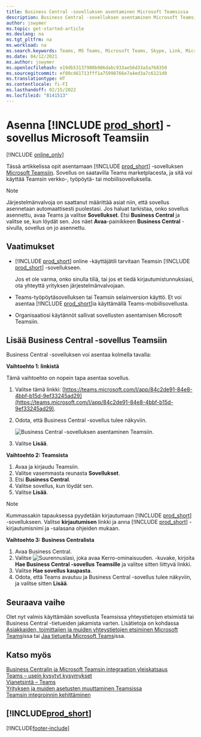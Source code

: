```yaml
---
title: Business Central -sovelluksen asentaminen Microsoft Teamsissa
description: Business Central -sovelluksen asentaminen Microsoft Teamsiin.
author: jswymer
ms.topic: get-started-article
ms.devlang: na
ms.tgt_pltfrm: na
ms.workload: na
ms.search.keywords: Teams, MS Teams, Microsoft Teams, Skype, Link, Microsoft 365, collaborate, collaboration, teamwork
ms.date: 04/12/2021
ms.author: jswymer
ms.openlocfilehash: e19db53137980b986dabc933ae56d33a5a768350
ms.sourcegitcommit: ef80c461713fff1a75998766e7a4ed3a7c6121d0
ms.translationtype: HT
ms.contentlocale: fi-FI
ms.lasthandoff: 02/15/2022
ms.locfileid: "8141513"
---
```

# <a name="install-the-prod_short-app-for-microsoft-teams"></a>Asenna [!INCLUDE [prod_short](includes/prod_short.md)] -sovellus Microsoft Teamsiin

[!INCLUDE [online_only](includes/online_only.md)]

Tässä artikkelissa opit asentamaan [!INCLUDE [prod_short](includes/prod_short.md)] -sovelluksen [Microsoft Teamsiin](https://www.microsoft.com/microsoft-teams/). Sovellus on saatavilla Teams marketplacesta, ja sitä voi käyttää Teamsin verkko-, työpöytä- tai mobiilisovelluksella.

> [!NOTE]
> Järjestelmänvalvoja on saattanut määrittää asiat niin, että sovellus asennetaan automaattisesti puolestasi. Jos haluat tarkistaa, onko sovellus asennettu, avaa Teams ja valitse **Sovellukset**. Etsi **Business Central** ja valitse se, kun löydät sen. Jos näet **Avaa**-painikkeen **Business Central** -sivulla, sovellus on jo asennettu.  

## <a name="prerequisites"></a>Vaatimukset

- [!INCLUDE [prod_short](includes/prod_short.md)] online -käyttäjätili tarvitaan Teamsin [!INCLUDE [prod_short](includes/prod_short.md)] -sovellukseen.

    Jos et ole varma, onko sinulla tiliä, tai jos et tiedä kirjautumistunnuksiasi, ota yhteyttä yrityksen järjestelmänvalvojaan.

- Teams-työpöytäsovelluksen tai Teamsin selainversion käyttö. Et voi asentaa [!INCLUDE [prod_short](includes/prod_short.md)]ia käyttämällä Teams-mobiilisovellusta.

- Organisaatiosi käytännöt sallivat sovellusten asentamisen Microsoft Teamsiin.

## <a name="add-the-business-central-app-to-teams"></a>Lisää Business Central -sovellus Teamsiin

Business Central -sovelluksen voi asentaa kolmella tavalla:

**Vaihtoehto 1: linkistä**

Tämä vaihtoehto on nopein tapa asentaa sovellus.

1. Valitse tämä linkki: [https://teams.microsoft.com/l/app/84c2de91-84e8-4bbf-b15d-9ef33245ad29](https://teams.microsoft.com/l/app/84c2de91-84e8-4bbf-b15d-9ef33245ad29).

2. Odota, että Business Central -sovellus tulee näkyviin.

    ![Business Central -sovelluksen asentaminen Teamsiin.](media/teams-install-app.png)

3. Valitse **Lisää**.

**Vaihtoehto 2: Teamsista**

1. Avaa ja kirjaudu Teamsiin.
2. Valitse vasemmasta reunasta **Sovellukset**.
3. Etsi **Business Central**.
4. Valitse sovellus, kun löydät sen.
5. Valitse **Lisää**.

> [!NOTE]
> Kummassakin tapauksessa pyydetään kirjautumaan [!INCLUDE [prod_short](includes/prod_short.md)] -sovellukseen. Valitse **kirjautumisen** linkki ja anna [!INCLUDE [prod_short](includes/prod_short.md)] -kirjautumisnimi ja -salasana ohjeiden mukaan.

**Vaihtoehto 3: Business Centralista**

1. Avaa Business Central.
2. Valitse ![Suurennuslasi, joka avaa Kerro-ominaisuuden.](media/ui-search/search_small.png "Kerro, mitä haluat tehdä") -kuvake, kirjoita **Hae Business Central -sovellus Teamsille** ja valitse sitten liittyvä linkki.  
3. Valitse **Hae sovellus kaupasta**.
4. Odota, että Teams avautuu ja Business Central -sovellus tulee näkyviin, ja valitse sitten **Lisää**.

## <a name="next-step"></a>Seuraava vaihe

Olet nyt valmis käyttämään sovellusta Teamsissa yhteystietojen etsimistä tai Business Central -tietueiden jakamista varten. Lisätietoja on kohdassa [Asiakkaiden, toimittajien ja muiden yhteystietojen etsiminen Microsoft Teams](across-search-contacts-teams.md)issa tai [Jaa tietueita Microsoft Teams](across-working-with-teams.md)issa.

## <a name="see-also"></a>Katso myös

[Business Centralin ja Microsoft Teamsin integraation yleiskatsaus](across-teams-overview.md)  
[Teams – usein kysytyt kysymykset](teams-faq.md)  
[Vianetsintä – Teams](admin-teams-troubleshooting.md)  
[Yrityksen ja muiden asetusten muuttaminen Teamsissa](across-teams-settings.md)  
[Teamsin integroinnin kehittäminen](/dynamics365/business-central/dev-itpro/developer/devenv-develop-for-teams)  


## [!INCLUDE[prod_short](includes/free_trial_md.md)]  


[!INCLUDE[footer-include](includes/footer-banner.md)]